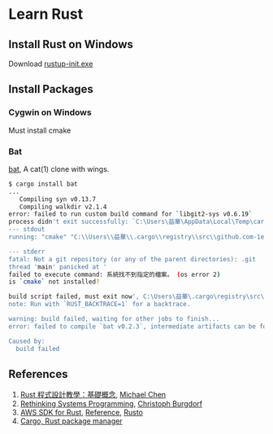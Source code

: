# Learn Rust

## Install Rust on Windows

Download [rustup-init.exe](https://www.rust-lang.org/en-US/install.html)

## Install Packages

### Cygwin on Windows

Must install cmake

### Bat

[bat](https://github.com/sharkdp/bat), A cat(1) clone with wings.

``` bash
$ cargo install bat
...
   Compiling syn v0.13.7
   Compiling walkdir v2.1.4
error: failed to run custom build command for `libgit2-sys v0.6.19`
process didn't exit successfully: `C:\Users\益華\AppData\Local\Temp\cargo-install.nMy1p4NasNEH\release\build\libgit2-sys-c6fb2c46a41ef350\build-script-build` (exit code: 101)
--- stdout
running: "cmake" "C:\\Users\\益華\\.cargo\\registry\\src\\github.com-1ecc6299db9ec823\\libgit2-sys-0.6.19\\libgit2" "-G" "Visual Studio 15 2017 Win64" "-DSTATIC_CRT=OFF" "-DUSE_SSH=OFF" "-DUSE_OPENSSL=OFF" "-DCURL=OFF" "-DBUILD_SHARED_LIBS=OFF" "-DBUILD_CLAR=OFF" "-DCMAKE_INSTALL_PREFIX=C:\\Users\\益華\\AppData\\Local\\Temp\\cargo-install.nMy1p4NasNEH\\release\\build\\libgit2-sys-1be57c83f1e4bfc6\\out" "-DCMAKE_C_FLAGS= /GL- /nologo /MD" "-DCMAKE_C_FLAGS_RELEASE= /GL- /nologo /MD" "-DCMAKE_CXX_FLAGS= /nologo /MD" "-DCMAKE_CXX_FLAGS_RELEASE= /nologo /MD" "-DCMAKE_BUILD_TYPE=Release"

--- stderr
fatal: Not a git repository (or any of the parent directories): .git
thread 'main' panicked at '
failed to execute command: 系統找不到指定的檔案。 (os error 2)
is `cmake` not installed?

build script failed, must exit now', C:\Users\益華\.cargo\registry\src\github.com-1ecc6299db9ec823\cmake-0.1.31\src\lib.rs:643:5
note: Run with `RUST_BACKTRACE=1` for a backtrace.

warning: build failed, waiting for other jobs to finish...
error: failed to compile `bat v0.2.3`, intermediate artifacts can be found at `C:\Users\益華\AppData\Local\Temp\cargo-install.nMy1p4NasNEH`

Caused by:
  build failed
```

## References

1. [Rust 程式設計教學：基礎概念](https://cwchen.tw/rust-prog/intro/), [Michael Chen](https://cwchen.tw/#about)
2. [Rethinking Systems Programming](http://thoughtram.io/rust-and-nickel/#/), [Christoph Burgdorf](https://twitter.com/cburgdorf)
3. [AWS SDK for Rust](https://github.com/rusoto/rusoto), [Reference](https://rusoto.github.io/rusoto/rusoto_core/index.html), [Rusto](https://github.com/rusoto)
4. [Cargo, Rust package manager](https://github.com/rust-lang/cargo)